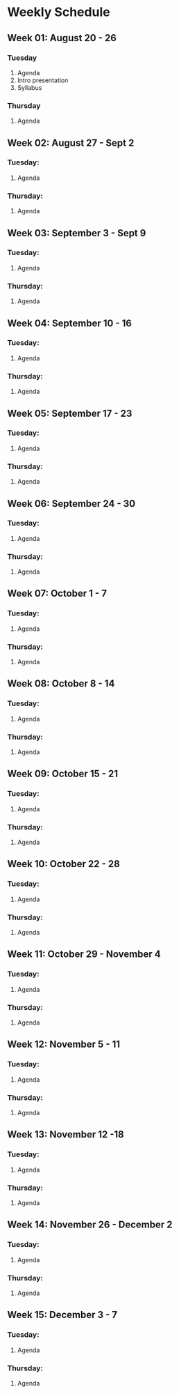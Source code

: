 # Weekly Schedule

## Week 01: August 20 - 26

### Tuesday

1. Agenda
2. Intro presentation
3. Syllabus

### Thursday

1. Agenda

## Week 02: August 27 - Sept 2

### Tuesday:

1. Agenda

### Thursday:

1. Agenda

## Week 03: September 3 - Sept 9

### Tuesday:

1. Agenda

### Thursday:

1. Agenda

## Week 04: September 10 - 16

### Tuesday:

1. Agenda

### Thursday:

1. Agenda

## Week 05: September 17 - 23

### Tuesday:

1. Agenda

### Thursday:

1. Agenda

## Week 06: September 24 - 30

### Tuesday:

1. Agenda

### Thursday:

1. Agenda

## Week 07: October 1 - 7

### Tuesday:

1. Agenda

### Thursday:

1. Agenda

## Week 08: October 8 - 14

### Tuesday:

1. Agenda

### Thursday:

1. Agenda

## Week 09: October 15 - 21

### Tuesday:

1. Agenda

### Thursday:

1. Agenda

## Week 10: October 22 - 28

### Tuesday:

1. Agenda

### Thursday:

1. Agenda

## Week 11: October 29 - November 4

### Tuesday:

1. Agenda

### Thursday:

1. Agenda

## Week 12: November 5 - 11

### Tuesday:

1. Agenda

### Thursday:

1. Agenda

## Week 13: November 12 -18

### Tuesday:

1. Agenda

### Thursday:

1. Agenda

## Week 14: November 26 - December 2

### Tuesday:

1. Agenda

### Thursday:

1. Agenda

## Week 15: December 3 - 7

### Tuesday:

1. Agenda

### Thursday:

1. Agenda



